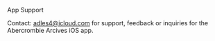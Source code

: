 App Support

Contact: adles4@icloud.com for support, feedback or inquiries for the Abercrombie Arcives iOS app.
